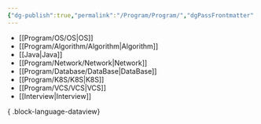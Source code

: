 ```yaml
---
{"dg-publish":true,"permalink":"/Program/Program/","dgPassFrontmatter":true}
---
```


-  [[Program/OS/OS\|OS]]
- [[Program/Algorithm/Algorithm\|Algorithm]]
- [[Java\|Java]]
-  [[Program/Network/Network\|Network]]
- [[Program/Database/DataBase\|DataBase]]
- [[Program/K8S/K8S\|K8S]]
-  [[Program/VCS/VCS\|VCS]]
- [[Interview\|Interview]]

{ .block-language-dataview}